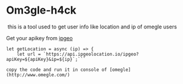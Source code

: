 # Om3gle-h4ck
<img href="https://avatars.githubusercontent.com/u/85176770?v=4">
this is a tool used to get user info like location and ip of omegle users 

Get your apikey from [ipgeo](https://app.ipgeolocation.io/)
```let apiKey = '# your api key#'
let getLocation = async (ip) => {
    let url = `https://api.ipgeolocation.io/ipgeo?apiKey=${apiKey}&ip=${ip}`;```

copy the code and run it in console of [omegle](http://www.omegle.com/)
